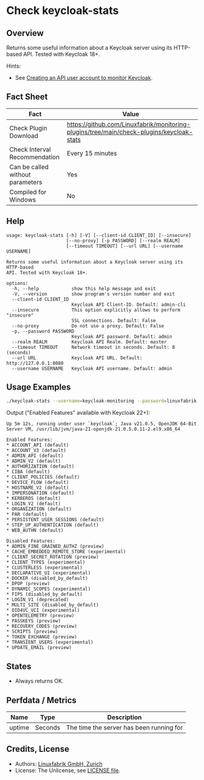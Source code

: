 # Check keycloak-stats

## Overview

Returns some useful information about a Keycloak server using its HTTP-based API. Tested with Keycloak 18+.

Hints:

* See [Creating an API user account to monitor Keycloak](https://github.com/Linuxfabrik/monitoring-plugins/blob/main/PLUGINS-KEYCLOAK.md).


## Fact Sheet

| Fact | Value |
|----|----|
| Check Plugin Download                 | <https://github.com/Linuxfabrik/monitoring-plugins/tree/main/check-plugins/keycloak-stats> |
| Check Interval Recommendation         | Every 15 minutes |
| Can be called without parameters      | Yes |
| Compiled for Windows                  | No |


## Help

```text
usage: keycloak-stats [-h] [-V] [--client-id CLIENT_ID] [--insecure]
                      [--no-proxy] [-p PASSWORD] [--realm REALM]
                      [--timeout TIMEOUT] [--url URL] [--username USERNAME]

Returns some useful information about a Keycloak server using its HTTP-based
API. Tested with Keycloak 18+.

options:
  -h, --help            show this help message and exit
  -V, --version         show program's version number and exit
  --client-id CLIENT_ID
                        Keycloak API Client-ID. Default: admin-cli
  --insecure            This option explicitly allows to perform "insecure"
                        SSL connections. Default: False
  --no-proxy            Do not use a proxy. Default: False
  -p, --password PASSWORD
                        Keycloak API password. Default: admin
  --realm REALM         Keycloak API Realm. Default: master
  --timeout TIMEOUT     Network timeout in seconds. Default: 8 (seconds)
  --url URL             Keycloak API URL. Default: http://127.0.0.1:8080
  --username USERNAME   Keycloak API username. Default: admin
```


## Usage Examples

```bash
./keycloak-stats --username=keycloak-monitoring --password=linuxfabrik --url=http://keycloak:8080
```

Output ("Enabled Features" available with Keycloak 22+):

```text
Up 5m 12s, running under user `keycloak`; Java v21.0.5, OpenJDK 64-Bit Server VM, /usr/lib/jvm/java-21-openjdk-21.0.5.0.11-2.el9.x86_64

Enabled Features: 
* ACCOUNT_API (default)
* ACCOUNT_V3 (default)
* ADMIN_API (default)
* ADMIN_V2 (default)
* AUTHORIZATION (default)
* CIBA (default)
* CLIENT_POLICIES (default)
* DEVICE_FLOW (default)
* HOSTNAME_V2 (default)
* IMPERSONATION (default)
* KERBEROS (default)
* LOGIN_V2 (default)
* ORGANIZATION (default)
* PAR (default)
* PERSISTENT_USER_SESSIONS (default)
* STEP_UP_AUTHENTICATION (default)
* WEB_AUTHN (default)

Disabled Features: 
* ADMIN_FINE_GRAINED_AUTHZ (preview)
* CACHE_EMBEDDED_REMOTE_STORE (experimental)
* CLIENT_SECRET_ROTATION (preview)
* CLIENT_TYPES (experimental)
* CLUSTERLESS (experimental)
* DECLARATIVE_UI (experimental)
* DOCKER (disabled_by_default)
* DPOP (preview)
* DYNAMIC_SCOPES (experimental)
* FIPS (disabled_by_default)
* LOGIN_V1 (deprecated)
* MULTI_SITE (disabled_by_default)
* OID4VC_VCI (experimental)
* OPENTELEMETRY (preview)
* PASSKEYS (preview)
* RECOVERY_CODES (preview)
* SCRIPTS (preview)
* TOKEN_EXCHANGE (preview)
* TRANSIENT_USERS (experimental)
* UPDATE_EMAIL (preview)
```


## States

* Always returns OK.


## Perfdata / Metrics

| Name   | Type    | Description                              |
|--------|---------|------------------------------------------|
| uptime | Seconds | The time the server has been running for |


## Credits, License

* Authors: [Linuxfabrik GmbH, Zurich](https://www.linuxfabrik.ch)
* License: The Unlicense, see [LICENSE file](https://unlicense.org/).
